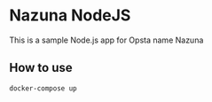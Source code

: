# Nazuna NodeJS

This is a sample Node.js app for Opsta name Nazuna

## How to use

```bash
docker-compose up
```